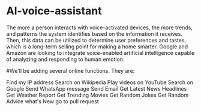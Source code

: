 # AI-voice-assistant

The more a person interacts with voice-activated devices, the more trends, and patterns the system identifies based on the information it receives. Then, this data can be utilized to determine user preferences and tastes, which is a long-term selling point for making a home smarter. Google and Amazon are looking to integrate voice-enabled artificial intelligence capable of analyzing and responding to human emotion.



#We'll be adding several online functions. They are:

Find my IP address
Search on Wikipedia
Play videos on YouTube
Search on Google
Send WhatsApp message
Send Email
Get Latest News Headlines
Get Weather Report
Get Trending Movies
Get Random Jokes
Get Random Advice
what's New
go to pull request
